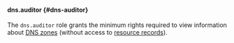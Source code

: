 #### dns.auditor {#dns-auditor}

The `dns.auditor` role grants the minimum rights required to view information about [DNS zones](../../../dns/concepts/dns-zone.md) (without access to [resource records](../../../dns/concepts/resource-record.md)).